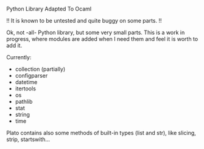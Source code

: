Python Library Adapted To Ocaml

!! It is known to be untested and quite buggy on some parts. !!

Ok, not -all- Python library, but some very small parts. This is a work in progress, where modules are added when I need them and feel it is worth to add it.

Currently:
- collection (partially)
- configparser
- datetime
- itertools
- os
- pathlib
- stat
- string
- time

Plato contains also some methods of built-in types (list and str), like slicing, strip, startswith...

